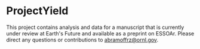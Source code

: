 # ProjectYield

This project contains analysis and data for a manuscript that is currently under review at Earth's Future and available as a preprint on ESSOAr.
Please direct any questions or contributions to abramoffrz@ornl.gov.
